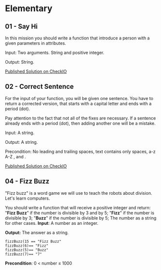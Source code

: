 # Elementary

## 01 - Say Hi

In this mission you should write a function that introduce a person with a given parameters in attributes.

Input: Two arguments. String and positive integer.

Output: String.

[Published Solution on CheckIO](https://js.checkio.org/mission/say-hi/publications/BenMerch/js-node/might-as-well-get-these-done/)

## 02 - Correct Sentence

For the input of your function, you will be given one sentence. You have to return a corrected version, that starts with a capital letter and ends with a period (dot).

Pay attention to the fact that not all of the fixes are necessary. If a sentence already ends with a period (dot), then adding another one will be a mistake.

Input: A string.

Output: A string.

Precondition: No leading and trailing spaces, text contains only spaces, a-z A-Z , and .

[Published Solution on CheckIO](https://js.checkio.org/mission/correct-sentence/publications/BenMerch/js-node/can-you-replace-with-regex-in-js/)

## 04 - Fizz Buzz

"Fizz buzz" is a word game we will use to teach the robots about division. Let's learn computers.

You should write a function that will receive a positive integer and return:
"**Fizz Buzz**" if the number is divisible by 3 and by 5;
"**Fizz**" if the number is divisible by 3;
"**Buzz**" if the number is divisible by 5;
The number as a string for other cases.
**Input**: A number as an integer.

**Output:** The answer as a string.
```
fizzBuzz(15 == "Fizz Buzz"
fizzBuzz(6)== "Fizz"
fizzBuzz(5)== "Buzz"
fizzBuzz(7)== "7"
```
**Precondition**: 0 < number ≤ 1000
